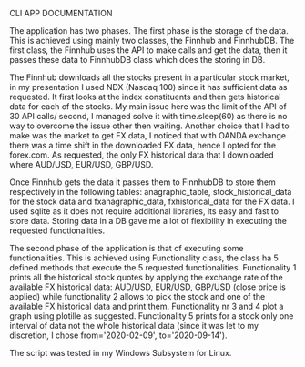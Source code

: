 
CLI APP DOCUMENTATION

The application has two phases. The first phase is the storage of the data. This is achieved using mainly two classes, the Finnhub and FinnhubDB. The first class, the Finnhub uses the API to make calls and get the data, then it passes these data to FinnhubDB class which does the storing in DB.

The Finnhub downloads all the stocks present in a particular stock market, in my presentation I used NDX (Nasdaq 100) since it has sufficient data as requested. It first looks at the index constituents and then gets historical data for each of the stocks. My main issue here was the limit of the API of 30 API calls/ second, I managed solve it with time.sleep(60) as there is no way to overcome the issue other then waiting. Another choice that I had to make was the market to get FX data, I noticed that with OANDA exchange there was a time shift in the downloaded FX data, hence I opted for the forex.com. As requested, the only FX historical data that I downloaded where AUD/USD, EUR/USD, GBP/USD.

Once Finnhub gets the data it passes them to FinnhubDB to store them respectively in the following tables: anagraphic_table, stock_historical_data for the stock data and fxanagraphic_data, fxhistorical_data for the FX data. I used sqlite as it does not require additional libraries, its easy and fast to store data. Storing data in a DB gave me a lot of flexibility in executing the requested functionalities.

The second phase of the application is that of executing some functionalities. This is achieved using Functionality class, the class ha 5 defined methods that execute the 5 requested functionalities. Functionality 1 prints all the historical stock quotes by applying the exchange rate of the available FX historical data: AUD/USD, EUR/USD, GBP/USD (close price is applied) while functionality 2 allows to pick the stock and one of the available FX historical data and print them. Functionality nr 3 and 4 plot a graph using plotille as suggested. Functionality 5 prints for a stock only one interval of data not the whole historical data (since it was let to my discretion, I chose from='2020-02-09', to='2020-09-14').

The script was tested in my Windows Subsystem for Linux.

